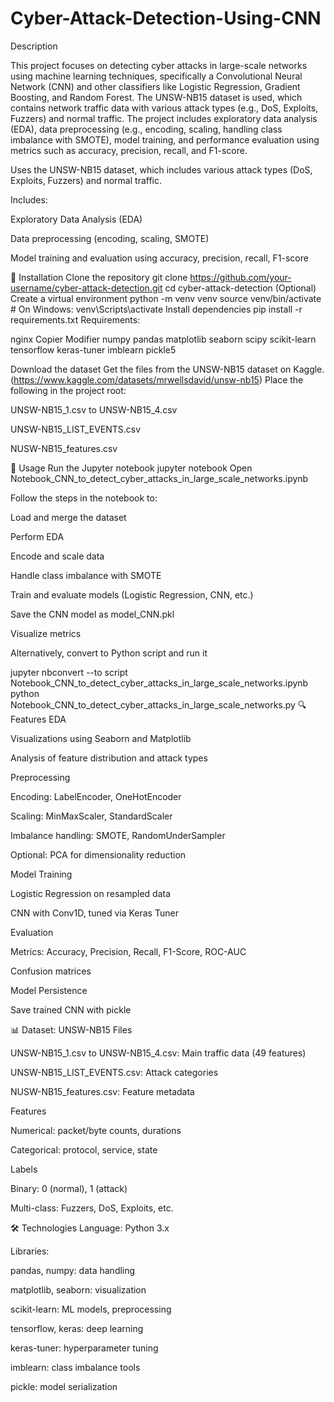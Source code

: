 # Cyber-Attack-Detection-Using-CNN
Description

This project focuses on detecting cyber attacks in large-scale networks using machine learning techniques, specifically a Convolutional Neural Network (CNN) and other classifiers like Logistic Regression, Gradient Boosting, and Random Forest. The UNSW-NB15 dataset is used, which contains network traffic data with various attack types (e.g., DoS, Exploits, Fuzzers) and normal traffic. The project includes exploratory data analysis (EDA), data preprocessing (e.g., encoding, scaling, handling class imbalance with SMOTE), model training, and performance evaluation using metrics such as accuracy, precision, recall, and F1-score.

Uses the UNSW-NB15 dataset, which includes various attack types (DoS, Exploits, Fuzzers) and normal traffic.

Includes:

Exploratory Data Analysis (EDA)

Data preprocessing (encoding, scaling, SMOTE)

Model training and evaluation using accuracy, precision, recall, F1-score

🚀 Installation
Clone the repository
git clone https://github.com/your-username/cyber-attack-detection.git
cd cyber-attack-detection
(Optional) Create a virtual environment
python -m venv venv
source venv/bin/activate       # On Windows: venv\Scripts\activate
Install dependencies
pip install -r requirements.txt
Requirements:

nginx
Copier
Modifier
numpy
pandas
matplotlib
seaborn
scipy
scikit-learn
tensorflow
keras-tuner
imblearn
pickle5

Download the dataset
Get the files from the UNSW-NB15 dataset on Kaggle.(https://www.kaggle.com/datasets/mrwellsdavid/unsw-nb15)
Place the following in the project root:

UNSW-NB15_1.csv to UNSW-NB15_4.csv

UNSW-NB15_LIST_EVENTS.csv

NUSW-NB15_features.csv

🧪 Usage
Run the Jupyter notebook
jupyter notebook
Open Notebook_CNN_to_detect_cyber_attacks_in_large_scale_networks.ipynb

Follow the steps in the notebook to:

Load and merge the dataset

Perform EDA

Encode and scale data

Handle class imbalance with SMOTE

Train and evaluate models (Logistic Regression, CNN, etc.)

Save the CNN model as model_CNN.pkl

Visualize metrics

Alternatively, convert to Python script and run it

jupyter nbconvert --to script Notebook_CNN_to_detect_cyber_attacks_in_large_scale_networks.ipynb
python Notebook_CNN_to_detect_cyber_attacks_in_large_scale_networks.py
🔍 Features
EDA

Visualizations using Seaborn and Matplotlib

Analysis of feature distribution and attack types

Preprocessing

Encoding: LabelEncoder, OneHotEncoder

Scaling: MinMaxScaler, StandardScaler

Imbalance handling: SMOTE, RandomUnderSampler

Optional: PCA for dimensionality reduction

Model Training

Logistic Regression on resampled data

CNN with Conv1D, tuned via Keras Tuner

Evaluation

Metrics: Accuracy, Precision, Recall, F1-Score, ROC-AUC

Confusion matrices

Model Persistence

Save trained CNN with pickle

📊 Dataset: UNSW-NB15
Files

UNSW-NB15_1.csv to UNSW-NB15_4.csv: Main traffic data (49 features)

UNSW-NB15_LIST_EVENTS.csv: Attack categories

NUSW-NB15_features.csv: Feature metadata

Features

Numerical: packet/byte counts, durations

Categorical: protocol, service, state

Labels

Binary: 0 (normal), 1 (attack)

Multi-class: Fuzzers, DoS, Exploits, etc.

🛠 Technologies
Language: Python 3.x

Libraries:

pandas, numpy: data handling

matplotlib, seaborn: visualization

scikit-learn: ML models, preprocessing

tensorflow, keras: deep learning

keras-tuner: hyperparameter tuning

imblearn: class imbalance tools

pickle: model serialization

